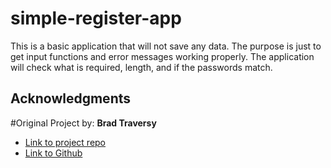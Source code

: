 # simple-register-app

This is a basic application that will not save any data. The purpose is just to get input functions and error messages working properly. 
The application will check what is required, length, and if the passwords match. 

## Acknowledgments
#Original Project by:
**Brad Traversy**
- [Link to project repo]([https://snowslurpie.github.io/alex-portfolio/](https://github.com/bradtraversy/vanillawebprojects/tree/master/form-validator)https://github.com/bradtraversy/vanillawebprojects/tree/master/form-validator)
- [Link to Github](https://github.com/bradtraversy)
